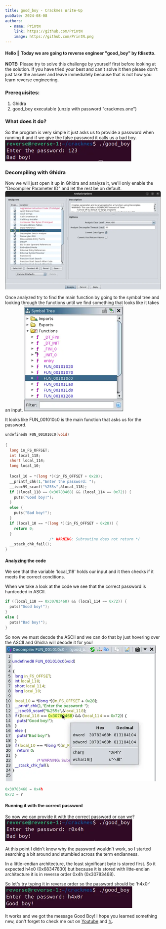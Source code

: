 ```yaml
---
title: good_boy - Crackmes Write-Up
pubDate: 2024-08-08
authors:
  - name: PrintN
    link: https://github.com/PrintN
    image: https://github.com/PrintN.png
---
```

#### Hello 👋 Today we are going to reverse engineer "good_boy" by fdisotto.
**NOTE:** Please try to solve this challenge by yourself first before looking at the solution. If you have tried your best and can't solve it then please don't just take the answer and leave immediately because that is not how you learn reverse engineering. 

### Prerequisites:
1. Ghidra
2. good_boy executable (unzip with password "crackmes.one")

### What does it do?
So the program is very simple it just asks us to provide a password when running it and if we give the false password it calls us a bad boy.
![Screenshot 1](./1.webp)

### Decompiling with Ghidra
Now we will just open it up in Ghidra and analyze it, we'll only enable the "Decompiler Parameter ID" and let the rest be on default.
![Screenshot 2](./2.webp)

Once analyzed try to find the main function by going to the symbol tree and looking through the functions until we find something that looks like it takes an input.
![Screenshot 3](./3.webp)

It looks like FUN_001010c0 is the main function that asks us for the password.
   
```c
undefined8 FUN_001010c0(void)

{
  long in_FS_OFFSET;
  int local_118;
  short local_114;
  long local_10;
  
  local_10 = *(long *)(in_FS_OFFSET + 0x28);
  __printf_chk(1,"Enter the password: ");
  __isoc99_scanf("%255s",&local_118);
  if ((local_118 == 0x30783468) && (local_114 == 0x72)) {
    puts("Good boy!");
  }
  else {
    puts("Bad boy!");
  }
  if (local_10 == *(long *)(in_FS_OFFSET + 0x28)) {
    return 0;
  }
                    /* WARNING: Subroutine does not return */
  __stack_chk_fail();
}
```

#### Analyzing the code
We see that the variable 'local_118' holds our input and it then checks if it meets the correct conditions. 

When we take a look at the code we see that the correct password is hardcoded in ASCII.
```c
if ((local_118 == 0x30783468) && (local_114 == 0x72)) {
  puts("Good boy!");
}
else {
  puts("Bad boy!");
}
```
So now we must decode the ASCII and we can do that by just hovering over the ASCII and Ghidra will decode it for you!
![Screenshot 4](./4.webp)

```c
0x30783468 = 0x4h
0x72 = r
```

#### Running it with the correct password
So now we can provide it with the correct password or can we?
![Screenshot 5](./5.webp)

At this point I didn't know why the password wouldn't work, so I started searching a bit around and stumbled across the term endianness. 

In a little-endian architecture, the least significant byte is stored first. So it expected h4x0 (0x68347830) but because it is stored with litte-endian architecture it is in reverse order 0x4h (0x30783468).

So let's try typing it in reverse order so the password should be 'h4x0r'
![Screenshot 6](./6.webp)

It works and we got the message Good Boy! I hope you learned something new, don't forget to check me out on [Youtube](https://youtube.com/@PrintN42) and [𝕏](https://x.com/PrintN42).
